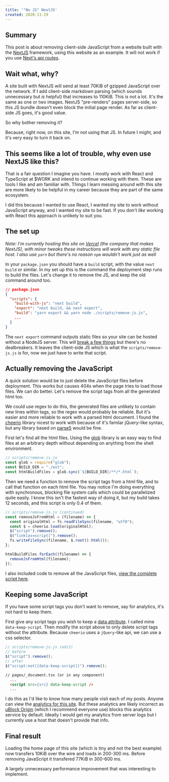 ```yaml
---
title: '"No JS" NextJS'
created: 2020-11-29
---
```


## Summary

This post is about removing client-side JavaScript from a website built with the [NextJS](https://nextjs.org/) framework, using this website as an example. It will not work if you use [Next's api routes](https://nextjs.org/docs/api-routes/introduction).


## Wait what, why?

A site built with NextJS will send at least 70KiB of gzipped JavaScript over the network. If I add client-side markdown parsing (which sounds unnecessary but _is_ helpful) that increases to 110KiB. This is not a lot. It's the same as one or two images. NextJS "pre-renders" pages server-side, so this JS bundle doesn't even block the initial page render. As far as client-side JS goes, it's good value.

So why bother removing it?

Because, right now, on this site, I'm not using that JS. In future I might, and it's very easy to turn it back on.


## This seems like a lot of trouble, why even use NextJS like this?

That is a fair question I imagine you have. I mostly work with React and TypeScript at $WORK and intend to continue working with them. These are tools I like and am familiar with. Things I learn messing around with this site are more likely to be helpful in my career because they are part of the same ecosystem.

I did this because I wanted to use React, I wanted my site to work without JavaScript anyway, and I wanted my site to be fast. If you don't _like_ working with React this approach is unlikely to suit you.


## The set up

_Note: I'm currently hosting this site on [Vercel](https://vercel.com) (the company that makes NextJS), with minor tweaks these instructions will work with any static file host. I also use `yarn` but there's no reason `npm` wouldn't work just as well_

In your `package.json` you should have a `build` script, with the value `next build` or similar. In my set up this is the command the deployment step runs to build the files. Let's change it to remove the JS, and keep the old command around too.

```json
// package.json
{
  "scripts": {
    "build-with-js": "next build",
    "export": "next build, && next export",
    "build": "yarn export && yarn node ./scripts/remove-js.js",
    ...
  }
}
```

The `next export` command outputs static files so your site can be hosted without a NodeJS server. This will [break a few things](https://nextjs.org/docs/advanced-features/static-html-export#caveats) but there's no dealbreakers. It leaves the client-side JS which is what the `scripts/remove-js.js` is for, now we just have to write that script.


## Actually removing the JavaScript

A quick solution would be to just delete the JavaScript files before deployment. This works but causes 404s when the page tries to load those files. We can do better. Let's remove the script tags from all the generated html too.

We could use regex to do this, the generated files are unlikely to contain new lines within tags, so the regex would probably be reliable. But it's easier and more reliable to work with a parsed html document. I found the [cheerio](https://github.com/cheeriojs/cheerio) library nicest to work with because of it's familar jQuery-like syntax, but any library based on [parse5](https://github.com/inikulin/parse5) would be fine.

First let's find all the html files. Using the [glob](https://github.com/isaacs/node-glob) library is an easy way to find files at an arbitrary depth without depending on anything from the shell environment.

```javascript
// scripts/remove-js.js
const glob = require("glob");
const BUILD_DIR = "./out";
const htmlBuildFiles = glob.sync(`${BUILD_DIR}/**/*.html`);
```

Then we need a function to remove the script tags from a html file, and to call that function on each html file. You may notice I'm doing everything with synchronous, blocking file system calls which could be parallelized quite easily. I know this isn't the fastest way of doing it, but my build takes 12 seconds, and this script is only 0.4 of them.

```javascript
// scripts/remove-js.js (continued)
const removeJsFromHtml = (filename) => {
  const originalHtml = fs.readFileSync(filename, "utf8");
  const $ = cheerio.load(originalHtml);
  $("script").remove();
  $("link[as=script]").remove();
  fs.writeFileSync(filename, $.root().html());
};

htmlBuildFiles.forEach((filename) => {
  removeJsFromHtml(filename);
});
```

I also included code to remove all the JavaScript files, [view the complete script here](https://github.com/jay-aye-see-kay/jackrose.co.nz/blob/master/scripts/remove-static-js.js).


## Keeping some JavaScript

If you have some script tags you don't want to remove, say for analytics, it's not hard to keep them.

First give any script tags you wish to keep a [data attribute](https://developer.mozilla.org/en-US/docs/Web/HTML/Global_attributes/data-*). I called mine `data-keep-script`. Then modify the script above to only delete script tags without the attribute. Because `cheerio` uses a `jQuery`-like api, we can use a css selector.

```javascript
// scripts/remove-js.js (edit)
// before
$("script").remove();
// after
$("script:not([data-keep-script])").remove();
```

```html
// pages/_document.tsx (or in any component)
  ...
  <script src={src} data-keep-script />
  ...
```

I do this as I'd like to know how many people visit each of my posts. Anyone can view the [analytics for this site](https://jackrose.goatcounter.com/). But these analytics are likely incorrect as [uBlock Origin](https://github.com/gorhill/uBlock/) (which I recommend everyone use) blocks this analytics service by default. Ideally I would get my analytics from server logs but I currently use a host that doesn't provide that info.


## Final result

Loading the home page of this site (which is tiny and not the best example) now transfers 10KiB over the wire and loads in 200-300 ms. Before removing JavaScript it transfered 77KiB in 300-600 ms.

A largely unnecessary performance improvement that was interesting to implement.
